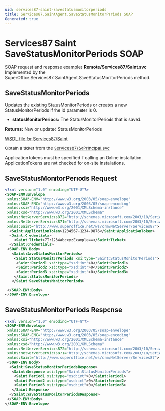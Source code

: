 ```yaml
---
uid: services87-saint-savestatusmonitorperiods
title: Services87.SaintAgent.SaveStatusMonitorPeriods SOAP
Generated: true
---
```


# Services87 Saint SaveStatusMonitorPeriods SOAP

SOAP request and response examples **Remote/Services87/Saint.svc**
Implemented by the <see cref="M:SuperOffice.Services87.ISaintAgent.SaveStatusMonitorPeriods">SuperOffice.Services87.ISaintAgent.SaveStatusMonitorPeriods</see> method.

## SaveStatusMonitorPeriods

Updates the existing StatusMonitorPeriods or creates a new StatusMonitorPeriods if the id parameter is 0.

* **statusMonitorPeriods:** The StatusMonitorPeriods that is saved.

**Returns:** New or updated StatusMonitorPeriods


[WSDL file for Services87/Saint](../Services87-Saint.md)

Obtain a ticket from the [Services87/SoPrincipal.svc](../SoPrincipal/index.md)

Application tokens must be specified if calling an Online installation. ApplicationTokens are not checked for on-site installations.

## SaveStatusMonitorPeriods Request

```xml
<?xml version="1.0" encoding="UTF-8"?>
<SOAP-ENV:Envelope
 xmlns:SOAP-ENV="http://www.w3.org/2003/05/soap-envelope"
 xmlns:SOAP-ENC="http://www.w3.org/2003/05/soap-encoding"
 xmlns:xsi="http://www.w3.org/2001/XMLSchema-instance"
 xmlns:xsd="http://www.w3.org/2001/XMLSchema"
 xmlns:NetServerServices872="http://schemas.microsoft.com/2003/10/Serialization/Arrays"
 xmlns:NetServerServices871="http://schemas.microsoft.com/2003/10/Serialization/"
 xmlns:Saint="http://www.superoffice.net/ws/crm/NetServer/Services87">
  <Saint:ApplicationToken>1234567-1234-9876</Saint:ApplicationToken>
  <Saint:Credentials>
    <Saint:Ticket>7T:1234abcxyzExample==</Saint:Ticket>
  </Saint:Credentials>
 <SOAP-ENV:Body>
   <Saint:SaveStatusMonitorPeriods>
    <Saint:StatusMonitorPeriods xsi:type="Saint:StatusMonitorPeriods">
     <Saint:Period1 xsi:type="xsd:int">0</Saint:Period1>
     <Saint:Period2 xsi:type="xsd:int">0</Saint:Period2>
     <Saint:Period3 xsi:type="xsd:int">0</Saint:Period3>
    </Saint:StatusMonitorPeriods>
   </Saint:SaveStatusMonitorPeriods>

 </SOAP-ENV:Body>
</SOAP-ENV:Envelope>

```


## SaveStatusMonitorPeriods Response

```xml
<?xml version="1.0" encoding="UTF-8"?>
<SOAP-ENV:Envelope
 xmlns:SOAP-ENV="http://www.w3.org/2003/05/soap-envelope"
 xmlns:SOAP-ENC="http://www.w3.org/2003/05/soap-encoding"
 xmlns:xsi="http://www.w3.org/2001/XMLSchema-instance"
 xmlns:xsd="http://www.w3.org/2001/XMLSchema"
 xmlns:NetServerServices872="http://schemas.microsoft.com/2003/10/Serialization/Arrays"
 xmlns:NetServerServices871="http://schemas.microsoft.com/2003/10/Serialization/"
 xmlns:Saint="http://www.superoffice.net/ws/crm/NetServer/Services87">
 <SOAP-ENV:Body>
  <Saint:SaveStatusMonitorPeriodsResponse>
   <Saint:Response xsi:type="Saint:StatusMonitorPeriods">
    <Saint:Period1 xsi:type="xsd:int">0</Saint:Period1>
    <Saint:Period2 xsi:type="xsd:int">0</Saint:Period2>
    <Saint:Period3 xsi:type="xsd:int">0</Saint:Period3>
   </Saint:Response>
  </Saint:SaveStatusMonitorPeriodsResponse>
 </SOAP-ENV:Body>
</SOAP-ENV:Envelope>

```

